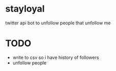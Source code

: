 # stayloyal
twitter api bot to unfollow people that unfollow me

# TODO

- write to csv so i have history of followers
- unfollow people 
